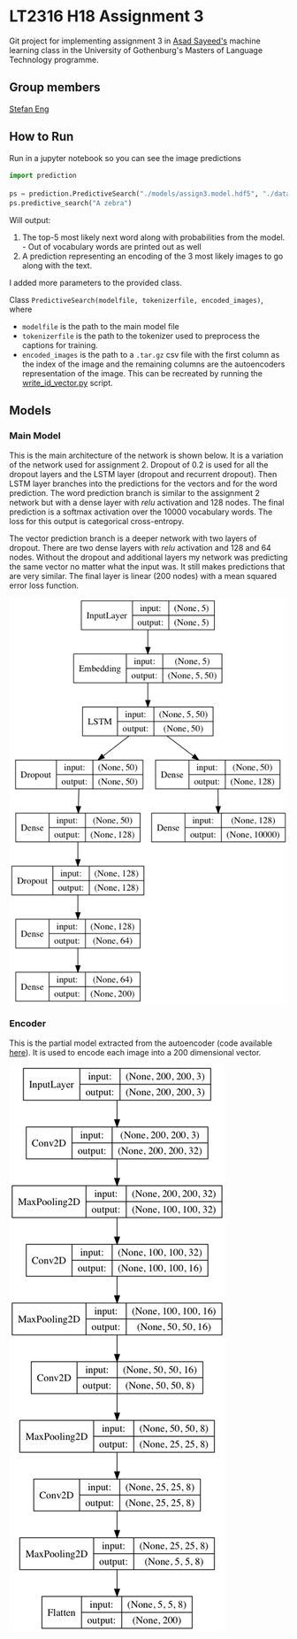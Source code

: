 # LT2316 H18 Assignment 3

Git project for implementing assignment 3 in [Asad Sayeed's](https://asayeed.github.io) machine learning class in the University of Gothenburg's Masters
of Language Technology programme.

## Group members

[Stefan Eng](https://github.com/stefaneng)

## How to Run

Run in a jupyter notebook so you can see the image predictions
```python
import prediction

ps = prediction.PredictiveSearch("./models/assign3.model.hdf5", "./data/tokenizer10000.pickle", "./data/enc_images.csv.tar.gz")
ps.predictive_search("A zebra")
```

Will output:
  1. The top-5 most likely next word along with probabilities from the model.
    - Out of vocabulary words are printed out as well
  2. A prediction representing an encoding of the 3 most likely images to go along with the text.

I added more parameters to the provided class.

Class `PredictiveSearch(modelfile, tokenizerfile, encoded_images)`, where
  - `modelfile` is the path to the main model file
  - `tokenizerfile` is the path to the tokenizer used to preprocess the captions for training.
  - `encoded_images` is the path to a `.tar.gz` csv file with the first column as the index of the image and the remaining columns are the autoencoders representation of the image. This can be recreated by running the [write_id_vector.py](./write_id_vector.py) script.

## Models

### Main Model
This is the main architecture of the network is shown below.
It is a variation of the network used for assignment 2.
Dropout of 0.2 is used for all the dropout layers and the LSTM layer (dropout and recurrent dropout).
Then LSTM layer branches into the predictions for the vectors and for the word prediction.
The word prediction branch is similar to the assignment 2 network but with a dense layer with _relu_ activation and 128 nodes.
The final prediction is a softmax activation over the 10000 vocabulary words. The loss for this output is categorical cross-entropy.

The vector prediction branch is a deeper network with two layers of dropout.
There are two dense layers with _relu_ activation and 128 and 64 nodes.
Without the dropout and additional layers my network was predicting the same vector no matter what the input was.
It still makes predictions that are very similar.
The final layer is linear (200 nodes) with a mean squared error loss function.

![Main Model](./imgs/main_model.png)


### Encoder
This is the partial model extracted from the autoencoder (code available [here](https://github.com/stefaneng/coco-image-autoencoder)).
It is used to encode each image into a 200 dimensional vector.

![Encoder](./imgs/encoder.png)
